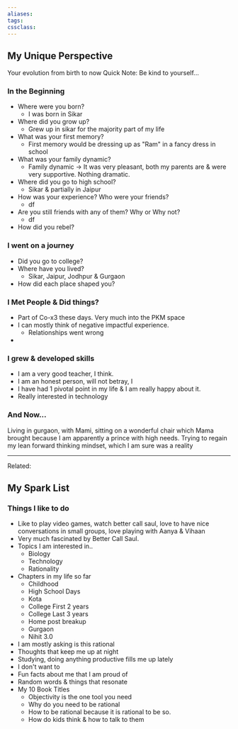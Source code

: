 ```yaml
---
aliases:
tags: 
cssclass:
---
```



## My Unique Perspective
Your evolution from birth to now
Quick Note: Be kind to yourself...

### In the Beginning
- Where were you born?
	- I was born in Sikar
- Where did you grow up?
	- Grew up in sikar for the majority part of my life
- What was your first memory?
	- First memory would be dressing up as "Ram" in a fancy dress in school
- What was your family dynamic?
	- Family dynamic → It was very pleasant, both my parents are & were very supportive. Nothing dramatic.
- Where did you go to high school?
	- Sikar & partially in Jaipur
- How was your experience? Who were your friends?
	- df
- Are you still friends with any of them? Why or Why not?
	- df
- How did you rebel?


### I went on a journey
- Did you go to college? 
- Where have you lived?
	- Sikar, Jaipur, Jodhpur & Gurgaon
- How did each place shaped you?


### I Met People & Did things?
- Part of Co-x3 these days. Very much into the PKM space
- I can mostly think of negative impactful experience.
	- Relationships went wrong
- 

### I grew & developed skills
- I am a very good teacher, I think.
- I am an honest person, will not betray, I  
- I have had 1 pivotal point in my life & I am really happy about it.
- Really interested in technology


### And Now...
Living in gurgaon, with Mami, sitting on a wonderful chair which Mama brought because I am apparently a prince with high needs.
Trying to regain my lean forward thinking mindset, which I am sure was a reality


---
Related:



## My Spark List
### Things I like to do
- Like to play video games, watch better call saul, love to have nice conversations in small groups, love playing with Aanya & Vihaan
- Very much fascinated by Better Call Saul.
- Topics I am interested in..
	- Biology
	- Technology
	- Rationality
- Chapters in my life so far
	- Childhood
	- High School Days
	- Kota
	- College First 2 years
	- College Last 3 years
	- Home post breakup
	- Gurgaon
	- Nihit 3.0
- I am mostly asking is this rational
- Thoughts that keep me up at night
- Studying, doing anything productive fills me up lately
- I don't want to 
- Fun facts about me that I am proud of
- Random words & things that resonate
- My 10 Book Titles
	- Objectivity is the one tool you need
	- Why do you need to be rational
	- How to be rational because it is rational to be so.
	- How do kids think & how to talk to them